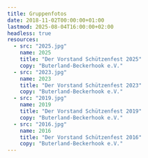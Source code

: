 ```yaml
---
title: Gruppenfotos
date: 2018-11-02T00:00:00+01:00
lastmod: 2025-08-04T16:00:00+02:00
headless: true
resources:
  - src: "2025.jpg"
    name: 2025
    title: "Der Vorstand Schützenfest 2025"
    copy: "Buterland-Beckerhook e.V."
  - src: "2023.jpg"
    name: 2023
    title: "Der Vorstand Schützenfest 2023"
    copy: "Buterland-Beckerhook e.V."
  - src: "2019.jpg"
    name: 2019
    title: "Der Vorstand Schützenfest 2019"
    copy: "Buterland-Beckerhook e.V."
  - src: "2016.jpg"
    name: 2016
    title: "Der Vorstand Schützenfest 2016"
    copy: "Buterland-Beckerhook e.V."
---
```

